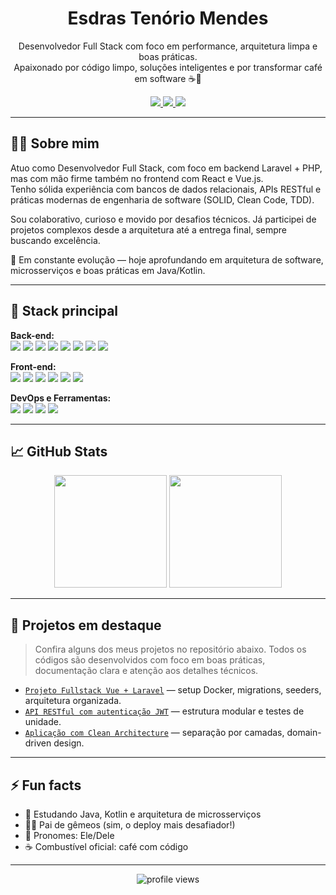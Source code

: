 <h1 align="center">Esdras Tenório Mendes</h1>

<p align="center">
Desenvolvedor Full Stack com foco em performance, arquitetura limpa e boas práticas.<br/>
Apaixonado por código limpo, soluções inteligentes e por transformar café em software ☕🚀
</p>

<div align="center">
  <a href="https://www.linkedin.com/in/esdrast/" target="_blank">
    <img src="https://img.shields.io/badge/-LinkedIn-0077B5?style=for-the-badge&logo=linkedin&logoColor=white">
  </a>
  <a href="mailto:esdrastmendes@gmail.com">
    <img src="https://img.shields.io/badge/-Gmail-D14836?style=for-the-badge&logo=gmail&logoColor=white">
  </a>
  <a href="https://github.com/EsdrasTMendes">
    <img src="https://img.shields.io/badge/-GitHub-181717?style=for-the-badge&logo=github&logoColor=white">
  </a>
</div>

---

## 👨‍💻 Sobre mim

Atuo como Desenvolvedor Full Stack, com foco em backend Laravel + PHP, mas com mão firme também no frontend com React e Vue.js.  
Tenho sólida experiência com bancos de dados relacionais, APIs RESTful e práticas modernas de engenharia de software (SOLID, Clean Code, TDD).  

Sou colaborativo, curioso e movido por desafios técnicos. Já participei de projetos complexos desde a arquitetura até a entrega final, sempre buscando excelência.

🧠 Em constante evolução — hoje aprofundando em arquitetura de software, microsserviços e boas práticas em Java/Kotlin.

---

## 🚀 Stack principal

<div align="left">
  
**Back-end:**  
<img src="https://img.shields.io/badge/PHP-777BB4?style=for-the-badge&logo=php&logoColor=white"/>
<img src="https://img.shields.io/badge/Laravel-FF2D20?style=for-the-badge&logo=laravel&logoColor=white"/>
<img src="https://img.shields.io/badge/Node.js-43853D?style=for-the-badge&logo=node.js&logoColor=white"/>
<img src="https://img.shields.io/badge/Java-ED8B00?style=for-the-badge&logo=java&logoColor=white"/>
<img src="https://img.shields.io/badge/SpringBoot-6DB33F?style=for-the-badge&logo=springboot&logoColor=white"/>
<img src="https://img.shields.io/badge/JPA-59666C?style=for-the-badge"/>
<img src="https://img.shields.io/badge/Kotlin-0095D5?style=for-the-badge&logo=kotlin&logoColor=white"/>
<img src="https://img.shields.io/badge/MySQL-005C84?style=for-the-badge&logo=mysql&logoColor=white"/>

**Front-end:**  
<img src="https://img.shields.io/badge/React-20232A?style=for-the-badge&logo=react&logoColor=61DAFB"/>
<img src="https://img.shields.io/badge/Vue.js-35495E?style=for-the-badge&logo=vue.js&logoColor=4FC08D"/>
<img src="https://img.shields.io/badge/TailwindCSS-06B6D4?style=for-the-badge&logo=tailwindcss&logoColor=white"/>
<img src="https://img.shields.io/badge/JavaScript-F7DF1E?style=for-the-badge&logo=javascript&logoColor=black"/>
<img src="https://img.shields.io/badge/HTML5-E34F26?style=for-the-badge&logo=html5&logoColor=white"/>
<img src="https://img.shields.io/badge/CSS3-1572B6?style=for-the-badge&logo=css3&logoColor=white"/>

**DevOps e Ferramentas:**  
<img src="https://img.shields.io/badge/Docker-2496ED?style=for-the-badge&logo=docker&logoColor=white"/>
<img src="https://img.shields.io/badge/CI/CD-0A0A0A?style=for-the-badge&logo=githubactions&logoColor=white"/>
<img src="https://img.shields.io/badge/Git-F05032?style=for-the-badge&logo=git&logoColor=white"/>
<img src="https://img.shields.io/badge/Insomnia-4000BF?style=for-the-badge&logo=insomnia&logoColor=white"/>

</div>

---

## 📈 GitHub Stats

<div align="center">
  <img height="180em" src="https://github-readme-stats.vercel.app/api?username=EsdrasTMendes&show_icons=true&theme=github_dark&count_private=true"/>
  <img height="180em" src="https://github-readme-stats.vercel.app/api/top-langs/?username=EsdrasTMendes&layout=compact&theme=github_dark"/>
</div>

---

## 💼 Projetos em destaque

> Confira alguns dos meus projetos no repositório abaixo. Todos os códigos são desenvolvidos com foco em boas práticas, documentação clara e atenção aos detalhes técnicos.

- [`Projeto Fullstack Vue + Laravel`](https://github.com/EsdrasTMendes/NOME_DO_PROJETO) — setup Docker, migrations, seeders, arquitetura organizada.
- [`API RESTful com autenticação JWT`](https://github.com/EsdrasTMendes/NOME_DO_PROJETO) — estrutura modular e testes de unidade.
- [`Aplicação com Clean Architecture`](https://github.com/EsdrasTMendes/NOME_DO_PROJETO) — separação por camadas, domain-driven design.

---

## ⚡ Fun facts

- 🧠 Estudando Java, Kotlin e arquitetura de microsserviços
- 🧒🧒 Pai de gêmeos (sim, o deploy mais desafiador!)
- 💬 Pronomes: Ele/Dele
- ☕ Combustível oficial: café com código

---

<div align="center">
  <img src="https://komarev.com/ghpvc/?username=EsdrasTMendes&style=flat-square" alt="profile views" />
</div>
